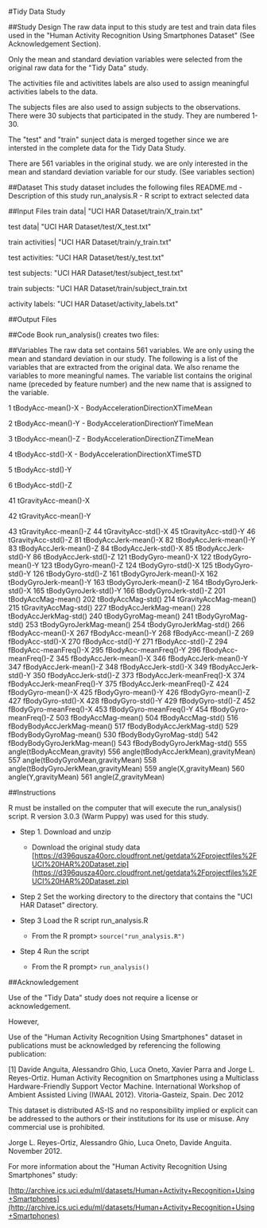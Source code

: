 #Tidy Data Study

##Study Design
The raw data input to this study are test and train data files used in the "Human Activity Recognition Using Smartphones Dataset" (See Acknowledgement Section).

Only the mean and standard deviation variables were selected from the original raw data for the "Tidy Data" study.

The activities file and activitites labels are also used to assign meaningful activities labels to the data.

The subjects files are also used to assign subjects to the observations.  There were 30 subjects that participated in the study.  They are numbered 1-30.

The "test" and "train" sunject data is merged together since we are intersted in the complete data for the Tidy Data Study.

There are 561 variables in the original study. we are only interested in the mean and standard deviation variable for our study. (See variables section)   

##Dataset
        This study dataset includes the following files
                README.md      -  Description of this study
                run_analysis.R -  R script to extract selected data



##Input Files
 train data|		"UCI HAR Dataset/train/X_train.txt"

 test data|		"UCI HAR Dataset/test/X_test.txt"

 train activities|	"UCI HAR Dataset/train/y_train.txt"

 test activities:	"UCI HAR Dataset/test/y_test.txt"

 test subjects:		"UCI HAR Dataset/test/subject_test.txt"

 train subjects:	"UCI HAR Dataset/train/subject_train.txt

 activity labels:	"UCI HAR Dataset/activity_labels.txt"


##Output Files

##Code Book
        run_analysis() creates two files:





##Variables
The raw data set contains 561 variables.  We are only using the mean and standard deviation in our study.  The following is a list of the variables that are extracted from the original data.  We also rename the variables to more meaningful names.  The variable list contains the original name (preceded by feature number) and the new name that is assigned to the variable.

 

1 tBodyAcc-mean()-X         - BodyAccelerationDirectionXTimeMean

2 tBodyAcc-mean()-Y         - BodyAccelerationDirectionYTimeMean

3 tBodyAcc-mean()-Z         - BodyAccelerationDirectionZTimeMean

4 tBodyAcc-std()-X - BodyAccelerationDirectionXTimeSTD

5 tBodyAcc-std()-Y

6 tBodyAcc-std()-Z

41 tGravityAcc-mean()-X

42 tGravityAcc-mean()-Y

43 tGravityAcc-mean()-Z
44 tGravityAcc-std()-X
45 tGravityAcc-std()-Y
46 tGravityAcc-std()-Z
81 tBodyAccJerk-mean()-X
82 tBodyAccJerk-mean()-Y
83 tBodyAccJerk-mean()-Z
84 tBodyAccJerk-std()-X
85 tBodyAccJerk-std()-Y
86 tBodyAccJerk-std()-Z
121 tBodyGyro-mean()-X
122 tBodyGyro-mean()-Y
123 tBodyGyro-mean()-Z
124 tBodyGyro-std()-X
125 tBodyGyro-std()-Y
126 tBodyGyro-std()-Z
161 tBodyGyroJerk-mean()-X
162 tBodyGyroJerk-mean()-Y
163 tBodyGyroJerk-mean()-Z
164 tBodyGyroJerk-std()-X
165 tBodyGyroJerk-std()-Y
166 tBodyGyroJerk-std()-Z
201 tBodyAccMag-mean()
202 tBodyAccMag-std()
214 tGravityAccMag-mean()
215 tGravityAccMag-std()
227 tBodyAccJerkMag-mean()
228 tBodyAccJerkMag-std()
240 tBodyGyroMag-mean()
241 tBodyGyroMag-std()
253 tBodyGyroJerkMag-mean()
254 tBodyGyroJerkMag-std()
266 fBodyAcc-mean()-X
267 fBodyAcc-mean()-Y
268 fBodyAcc-mean()-Z
269 fBodyAcc-std()-X
270 fBodyAcc-std()-Y
271 fBodyAcc-std()-Z
294 fBodyAcc-meanFreq()-X
295 fBodyAcc-meanFreq()-Y
296 fBodyAcc-meanFreq()-Z
345 fBodyAccJerk-mean()-X
346 fBodyAccJerk-mean()-Y
347 fBodyAccJerk-mean()-Z
348 fBodyAccJerk-std()-X
349 fBodyAccJerk-std()-Y
350 fBodyAccJerk-std()-Z
373 fBodyAccJerk-meanFreq()-X
374 fBodyAccJerk-meanFreq()-Y
375 fBodyAccJerk-meanFreq()-Z
424 fBodyGyro-mean()-X
425 fBodyGyro-mean()-Y
426 fBodyGyro-mean()-Z
427 fBodyGyro-std()-X
428 fBodyGyro-std()-Y
429 fBodyGyro-std()-Z
452 fBodyGyro-meanFreq()-X
453 fBodyGyro-meanFreq()-Y
454 fBodyGyro-meanFreq()-Z
503 fBodyAccMag-mean()
504 fBodyAccMag-std()
516 fBodyBodyAccJerkMag-mean()
517 fBodyBodyAccJerkMag-std()
529 fBodyBodyGyroMag-mean()
530 fBodyBodyGyroMag-std()
542 fBodyBodyGyroJerkMag-mean()
543 fBodyBodyGyroJerkMag-std()
555 angle(tBodyAccMean,gravity)
556 angle(tBodyAccJerkMean),gravityMean)
557 angle(tBodyGyroMean,gravityMean)
558 angle(tBodyGyroJerkMean,gravityMean)
559 angle(X,gravityMean)
560 angle(Y,gravityMean)
561 angle(Z,gravityMean)


















##Instructions

 R must be installed on the computer that will execute the run_analysis() script. 
 R version 3.0.3 (Warm Puppy) was used for this study.

* Step 1.    Download and unzip
  * Download the original study data [https://d396qusza40orc.cloudfront.net/getdata%2Fprojectfiles%2FUCI%20HAR%20Dataset.zip](https://d396qusza40orc.cloudfront.net/getdata%2Fprojectfiles%2FUCI%20HAR%20Dataset.zip)

* Step 2    Set the working directory to the directory that contains the "UCI HAR Dataset" directory.

* Step 3    Load the R script run_analysis.R
  * From the R prompt>  `source("run_analysis.R")`

* Step 4    Run the script
  * From the R prompt> `run_analysis()`


##Acknowledgement

Use of the "Tidy Data" study does not require a license or acknowledgement.

However,

Use of the "Human Activity Recognition Using Smartphones" dataset in publications must be acknowledged by referencing the following publication: 

[1] Davide Anguita, Alessandro Ghio, Luca Oneto, Xavier Parra and Jorge L. Reyes-Ortiz. Human Activity Recognition on Smartphones using a Multiclass Hardware-Friendly Support Vector Machine. International Workshop of Ambient Assisted Living (IWAAL 2012). Vitoria-Gasteiz, Spain. Dec 2012

This dataset is distributed AS-IS and no responsibility implied or explicit can be addressed to the authors or their institutions for its use or misuse. Any commercial use is prohibited.

Jorge L. Reyes-Ortiz, Alessandro Ghio, Luca Oneto, Davide Anguita. November 2012.

For more information about the "Human Activity Recognition Using Smartphones" study:

[http://archive.ics.uci.edu/ml/datasets/Human+Activity+Recognition+Using+Smartphones](http://archive.ics.uci.edu/ml/datasets/Human+Activity+Recognition+Using+Smartphones)


